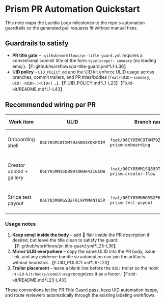 # Prism PR Automation Quickstart

This note maps the Lucidia Loop milestones to the repo's automation guardrails so the generated pull requests fit without manual fixes.

## Guardrails to satisfy

- **PR title gate** – `.github/workflows/pr-title-guard.yml` requires a conventional commit title of the form `type(scope): summary` (no leading emoji).【F:.github/workflows/pr-title-guard.yml†L1-L36】
- **UID policy** – `UID_POLICY.md` and the UID kit enforce ULID usage across branches, commit trailers, and PR titles/bodies (`feat/<UID>-summary`, `UID: <UID>`, `[<UID>] …`).【F:UID_POLICY.md†L1-L23】【F:uid-kit/README.md†L1-L43】

## Recommended wiring per PR

| Work item | ULID | Branch name | Conventional PR title | Commit message template |
| --- | --- | --- | --- | --- |
| Onboarding shell | `06CY05MC8TXM79ZA0D3YQKPX1M` | `feat/06CY05MC8TXM79ZA0D3YQKPX1M-prism-onboarding` | `feat(prism-onboarding): welcome + checklist shell` | `feat(prism-onboarding): bootstrap onboarding surfaces\n\nUID: 06CY05MC8TXM79ZA0D3YQKPX1M` |
| Creator upload + gallery | `06CY05MM1SQ899TDHHA4310CHW` | `feat/06CY05MM1SQ899TDHHA4310CHW-prism-creator-flow` | `feat(prism-creator): upload form, gallery view, mock balance` | `feat(prism-creator): wire upload + gallery flow\n\nUID: 06CY05MM1SQ899TDHHA4310CHW` |
| Stripe test payout | `06CY05MNRGSB2F6CXPMMANT65R` | `feat/06CY05MNRGSB2F6CXPMMANT65R-prism-test-payout` | `feat(prism-payouts): Stripe test-mode claim + Slack alert` | `feat(prism-payouts): enable $5 test payout loop\n\nUID: 06CY05MNRGSB2F6CXPMMANT65R` |

### Usage notes

1. **Keep emoji inside the body** – add 🚀 flair inside the PR description if desired, but leave the title clean to satisfy the guard.【F:.github/workflows/pr-title-guard.yml†L25-L36】
2. **Mirror ULID everywhere** – copy the same ULID into the PR body, issue link, and any evidence bundle so automation can join the artifacts without heuristics.【F:UID_POLICY.md†L9-L23】
3. **Trailer placement** – leave a blank line before the `UID:` trailer so the hook in `uid-kit/hooks/commit-msg` recognizes it as a footer.【F:uid-kit/README.md†L23-L43】

These conventions let the PR Title Guard pass, keep UID automation happy, and route reviewers automatically through the existing labeling workflows.
